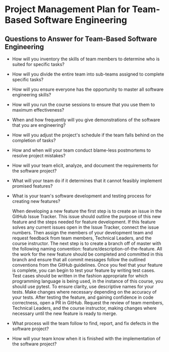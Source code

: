 # Project Management Plan for Team-Based Software Engineering

## Questions to Answer for Team-Based Software Engineering

- How will you inventory the skills of team members to determine who is
  suited for specific tasks?

- How will you divide the entire team into sub-teams assigned to complete
  specific tasks?

- How will you ensure everyone has the opportunity to master all software
  engineering skills?

- How will you run the course sessions to ensure that you use them
  to maximum effectiveness?

- When and how frequently will you give demonstrations of the software that
  you are engineering?

- How will you adjust the project's schedule if the team falls behind on the
  completion of tasks?

- How and when will your team conduct blame-less postmortems to resolve
  project mistakes?

- How will your team elicit, analyze, and document the requirements for the
  software project?

- What will your team do if it determines that it cannot feasibly implement
  promised features?

- What is your team's software development and testing process for creating
  new features?

  When developing a new feature the first step is to create an issue in the GitHub Issue Tracker. This issue should outline the purpose of this new feature and the steps needed for feature development. If this feature solves any current issues open in the Issue Tracker, connect the issue numbers. Then assign the members of your development team and request feedback from team members, Technical Leaders, and the course instructor. The next step is to create a branch off of master with the following naming convention: feature/description-of-the-feature. All the work for the new feature should be completed and committed in this branch and ensure that all commit messages follow the outlined conventions from the GitHub guidelines. Once you feel that your feature is complete, you can begin to test your feature by writing test cases. Test cases should be written in the fashion appropriate for which programming language is being used, in the instance of this course, you should use pytest. To ensure clarity, use descriptive names for your tests. Make changes where necessary depending on the accuracy of your tests. After testing the feature, and gaining confidence in code correctness, open a PR in GitHub. Request the review of team members, Technical Leaders, and the course instructor, making changes where necessary until the new feature is ready to merge. 


- What process will the team follow to find, report, and fix defects in the
  software project?

- How will your team know when it is finished with the implementation of the
  software project?
